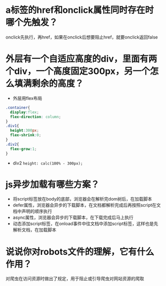 # a标签的href和onclick属性同时存在时哪个先触发？

onclick先执行，再href，如果在onclick后想要阻止href，就要onclick返回false

# 外层有一个自适应高度的div，里面有两个div，一个高度固定300px，另一个怎么填满剩余的高度？

- 外层用flex布局

```css
.container{
  display:flex;
  flex-direction: column;
}
.div1{
  height:300px;
  flex-shrink:0;
}
.div2{
  flex-grow:1;
}
```
- div2 `height: calc(100% - 300px);`

# js异步加载有哪些方案？

- 将script标签放在body的底部，浏览器会在解析完dom树后，在加载脚本
- defer属性，浏览器会异步的下载脚本，在文档都解析完成后再按照script在文档中声明的顺序执行
- async属性，浏览器会异步的下载脚本，在下载完成后马上执行
- 动态添加script标签，在onload事件中往文档中添加script标签，这样也是先解析文档，在加载脚本

# 说说你对robots文件的理解，它有什么作用？

对爬虫在访问资源时做出了规定，用于阻止或引导爬虫对网站资源的爬取